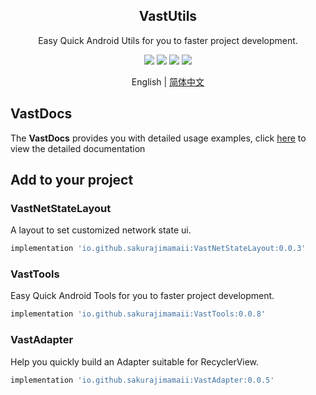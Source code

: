 <h2 align="center">VastUtils</h2>

<p align="center">Easy Quick Android Utils for you to faster project development.</p>

<p align="center">
<img src="https://img.shields.io/badge/compile--sdk--version-32-blue"/>
<img src="https://img.shields.io/badge/min%20sdk%20version-23-yellowgreen"/>
<img src="https://img.shields.io/badge/target--sdk--version-32-orange"/>
<img src="https://img.shields.io/badge/jdk%20version-11-%2300b894"/>
</p>

<div align="center">English | <a href="https://github.com/SakurajimaMaii/VastUtils/blob/master/README_CN.md">简体中文</a></div>

## VastDocs

The **VastDocs** provides you with detailed usage examples, click [here](https://sakurajimamaii.github.io/VastDocs/en/) to view the detailed documentation

## Add to your project

### VastNetStateLayout

A layout to set customized network state ui.

```groovy
implementation 'io.github.sakurajimamaii:VastNetStateLayout:0.0.3'
```

### VastTools

Easy Quick Android Tools for you to faster project development.

```groovy
implementation 'io.github.sakurajimamaii:VastTools:0.0.8'
```

### VastAdapter

Help you quickly build an Adapter suitable for RecyclerView.

```groovy
implementation 'io.github.sakurajimamaii:VastAdapter:0.0.5'
```
